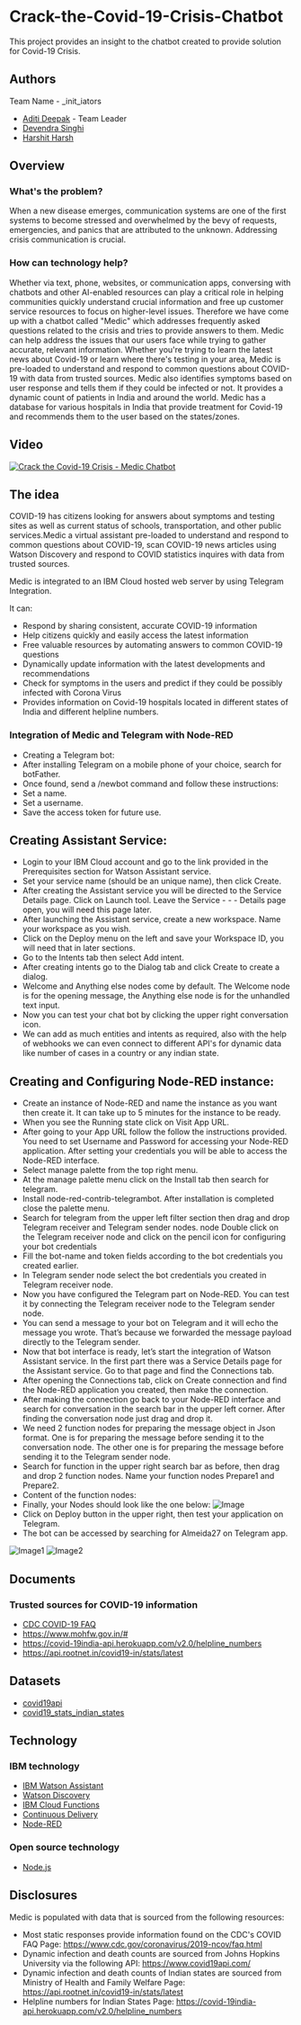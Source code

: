 # Crack-the-Covid-19-Crisis-Chatbot
This project provides an insight to the chatbot created to provide solution for Covid-19 Crisis.

## Authors
Team Name - _init_iators
- [Aditi Deepak](aditi.dpk17@gmail.com) - Team Leader
- [Devendra Singhi](singhidevendra0298@gmail.com)
- [Harshit Harsh](hharshit27@gmail.com)

## Overview

### What's the problem?
When a new disease emerges, communication systems are one of the first systems to become stressed and overwhelmed by the bevy of requests, emergencies, and panics that are attributed to the unknown. Addressing crisis communication is crucial.

### How can technology help?
Whether via text, phone, websites, or communication apps, conversing with chatbots and other AI-enabled resources can play a critical role in helping communities quickly understand crucial information and free up customer service resources to focus on higher-level issues.
Therefore we have come up with a chatbot called "Medic" which addresses frequently asked questions related to the crisis and tries to provide answers to them.
Medic can help address the issues that our users face while trying to gather accurate, relevant information. Whether you're trying to learn the latest news about Covid-19 or learn where there's testing in your area, Medic is pre-loaded to understand and respond to common questions about COVID-19 with data from trusted sources.
Medic also identifies symptoms based on user response and tells them if they could be infected or not. It provides a dynamic count of patients in India and around the world.
Medic has a database for various hospitals in India that provide treatment for Covid-19 and recommends them to the user based on the states/zones.

## Video

[![Crack the Covid-19 Crisis - Medic Chatbot](https://i9.ytimg.com/vi/PicTEpzLEoY/mqdefault.jpg?time=1590298949785&sqp=CLCRqPYF&rs=AOn4CLAfkYZm0d-O63qMad89uN10wZvlLQ)](https://www.youtube.com/watch?v=PicTEpzLEoY)

## The idea
COVID-19 has citizens looking for answers about symptoms and testing sites as well as current status of schools, transportation, and other public services.Medic a virtual assistant pre-loaded to understand and respond to common questions about COVID-19, scan COVID-19 news articles using Watson Discovery and respond to COVID statistics inquires with data from trusted sources.

Medic is integrated to an IBM Cloud hosted web server by using Telegram Integration.

It can:
- Respond by sharing consistent, accurate COVID-19 information
- Help citizens quickly and easily access the latest information
- Free valuable resources by automating answers to common COVID-19 questions
- Dynamically update information with the latest developments and recommendations
- Check for symptoms in the users and predict if they could be possibly infected with Corona Virus
- Provides information on Covid-19 hospitals located in different states of India and different helpline numbers.

### Integration of Medic and Telegram with Node-RED
- Creating a Telegram bot:
- After installing Telegram on a mobile phone of your choice, search for botFather.
- Once found, send a /newbot command and follow these instructions:
- Set a name.
- Set a username.
- Save the access token for future use.

## Creating Assistant Service:
- Login to your IBM Cloud account and go to the link provided in the Prerequisites section for Watson Assistant service.
- Set your service name (should be an unique name), then click Create.
- After creating the Assistant service you will be directed to the Service Details page. Click on Launch tool. Leave the Service - - - Details page open, you will need this page later.
- After launching the Assistant service, create a new workspace. Name your workspace as you wish.
- Click on the Deploy menu on the left and save your Workspace ID, you will need that in later sections.
- Go to the Intents tab then select Add intent.
- After creating intents go to the Dialog tab and click Create to create a dialog.
- Welcome and Anything else nodes come by default. The Welcome node is for the opening message, the Anything else node is for the unhandled text input.
- Now you can test your chat bot by clicking the upper right conversation icon.
- We can add as much entities and intents as required, also with the help of webhooks we can even connect to different API's for dynamic data like number of cases in a country or any indian state.
## Creating and Configuring Node-RED instance:
- Create an instance of Node-RED and name the instance as you want then create it. It can take up to 5 minutes for the instance to be ready.
- When you see the Running state click on Visit App URL.
- After going to your App URL follow the follow the instructions provided. You need to set Username and Password for accessing your Node-RED application. After setting your credentials you will be able to access the Node-RED interface.
- Select manage palette from the top right menu.
- At the manage palette menu click on the Install tab then search for telegram.
- Install node-red-contrib-telegrambot. After installation is completed close the palette menu.
- Search for telegram from the upper left filter section then drag and drop Telegram receiver and Telegram sender nodes. node Double click on the Telegram receiver node and click on the pencil icon for configuring your bot credentials
- Fill the bot-name and token fields according to the bot credentials you created earlier.
- In Telegram sender node select the bot credentials you created in Telegram receiver node.
- Now you have configured the Telegram part on Node-RED. You can test it by connecting the Telegram receiver node to the Telegram sender node.
- You can send a message to your bot on Telegram and it will echo the message you wrote. That’s because we forwarded the message payload directly to the Telegram sender.
- Now that bot interface is ready, let’s start the integration of Watson Assistant service. In the first part there was a Service Details page for the Assistant service. Go to that page and find the Connections tab.
- After opening the Connections tab, click on Create connection and find the Node-RED application you created, then make the connection.
- After making the connection go back to your Node-RED interface and search for conversation in the search bar in the upper left corner. After finding the conversation node just drag and drop it.
- We need 2 function nodes for preparing the message object in Json format. One is for preparing the message before sending it to the conversation node. The other one is for preparing the message before sending it to the Telegram sender node.
- Search for function in the upper right search bar as before, then drag and drop 2 function nodes. Name your function nodes Prepare1 and Prepare2.
- Content of the function nodes:
- Finally, your Nodes should look like the one below:
![Image](https://github.com/aditidpk/Crack-the-Covid-19-Crisis-Chatbot/blob/master/Screenshot%20(196).png)
- Click on Deploy button in the upper right, then test your application on Telegram.
- The bot can be accessed by searching for Almeida27 on Telegram app.

![Image1](https://github.com/aditidpk/Crack-the-Covid-19-Crisis-Chatbot/blob/master/Screenshot%20(197).png)
![Image2](https://github.com/aditidpk/Crack-the-Covid-19-Crisis-Chatbot/blob/master/Screenshot%20(198).png)

## Documents

### Trusted sources for COVID-19 information
- [CDC COVID-19 FAQ](https://www.cdc.gov/coronavirus/2019-ncov/faq.html)
- https://www.mohfw.gov.in/#
- https://covid-19india-api.herokuapp.com/v2.0/helpline_numbers
- https://api.rootnet.in/covid19-in/stats/latest

## Datasets
- [covid19api](https://covid19api.com/)
- [covid19_stats_indian_states](https://api.rootnet.in/covid19-in/stats/latest)

## Technology

### IBM technology

- [IBM Watson Assistant](https://www.ibm.com/cloud/watson-assistant/)
- [Watson Discovery](https://www.ibm.com/cloud/watson-discovery)
- [IBM Cloud Functions](https://cloud.ibm.com/functions/)
- [Continuous Delivery](https://cloud.ibm.com/services/continuous-delivery/)
- [Node-RED](https://cloud.ibm.com/developer/appservice/apps)

### Open source technology
- [Node.js](https://nodejs.org/en/)

## Disclosures
Medic is populated with data that is sourced from the following resources:

- Most static responses provide information found on the CDC's COVID FAQ Page: https://www.cdc.gov/coronavirus/2019-ncov/faq.html
- Dynamic infection and death counts are sourced from Johns Hopkins University via the following API: https://www.covid19api.com/
- Dynamic infection and death counts of Indian states are sourced from Ministry of Health and Family Welfare Page: https://api.rootnet.in/covid19-in/stats/latest
- Helpline numbers for Indian States Page: https://covid-19india-api.herokuapp.com/v2.0/helpline_numbers


